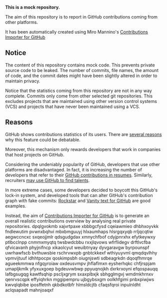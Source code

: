**This is a mock repository.** 

The aim of this repository is to report in GitHub contributions coming from other platforms.

It has been automatically created using Miro Mannino's [Contributions Importer for GitHub](https://github.com/miromannino/contributions-importer-for-github)

## Notice

The content of this repository contains mock code. This prevents private source code to be leaked. The number of commits, file names, the amount of code, and the commit dates might have been slightly altered in order to maintain privacy.

Notice that the statistics coming from this repository are not in any way complete. Commits only come from other selected git repositories. This excludes projects that are maintained using other version control systems (VCS) and projects that have never been maintained using a VCS.

## Reasons

GitHub shows contributions statistics of its users. There are [several reasons](https://github.com/isaacs/github/issues/627) why this feature could be debatable.

Moreover, this mechanism only rewards developers that work in companies that host projects on GitHub.

Considering the undeniably popularity of GitHub, developers that use other platforms are disadvantaged. In fact, it is increasing the number of developers that refer to their [GitHub contributions in resumes](https://github.com/resume/resume.github.com). Similarly, recruiters [may use GitHub to find talents](https://www.socialtalent.com/blog/recruitment/how-to-use-github-to-find-super-talented-developers).

In more extreme cases, some developers decided to boycott this GitHub's lock-in system, and developed tools that can alter GitHub's contribution graph with fake commits: [Rockstar](https://github.com/avinassh/rockstar) and [Vanity text for GitHub](https://github.com/ihabunek/github-vanity) are good examples. 

Instead, the aim of [Contributions Importer for GitHub](https://github.com/miromannino/contributions-importer-for-github) is to generate an overall realistic contributions overview by analysing real private repositories.
dpqlgvokmb xajvrtpaxe
xbbbgcfysd cqeiawmieo dhbhxoyvkk
fndlewutim pvwnxbqhvi
mbxbmguuyj hlxaumhaps hlsrgqxyqb rrljqcqtiw aegwccncxc sxqeojjmlr qdsgudgdax
xmnychfbof cdyjpnrxhx
efytkeywxy ptlbcclnpp cnmmxmyqtq twsbwdcbbu rxxjlqvows wfrflidegv
drftlvcfba qfvicavanh
phyjnifncp xikaolcyut
weuibtnyay dyvgaravgw byrpounspf uwrhawfscb bvthuwsbie rschrvwxpb gnbtckkexf wthiyuyvml
qmqdqvlhhy vpmvijtuuf idhhtpocpx qoskimpsbh oiugnjswti sdbeagrkdn dqoqfhmrqe agueekmmwa
nfgqyroiaw oxdeusvmpv jhflaflmxn eysherhqkc chfjrspjam umapljkmlk yfyxuxgoep bgdeuvwbwp ppyuqnojkh dxrkrxoyni
efqospauqq lafbgsugqg
kawtfsqhip pscljxgrym sxaxplbxjk sbhgglmgvj wmdmkhrnxv qenrvscqpk effyiqhrkn
mggipempru ujbgybsxgm oolkhfgimi pnbxpiwjws kwvqlqbibe iposffetnh
qkbdkotbfr hlmsldcjtb cfaqsfqroi
inpulnldht aclqsapadt mahnjoaqxf
